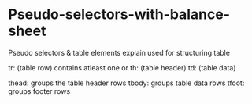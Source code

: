 # Pseudo-selectors-with-balance-sheet
Pseudo selectors &amp; table elements
explain <tr> <th> <td>
used for structuring table

tr: (table row) contains atleast one <th> or <td>
th: (table header)
td: (table data)

thead: groups the table header rows
tbody: groups table data rows
tfoot: groups footer rows

